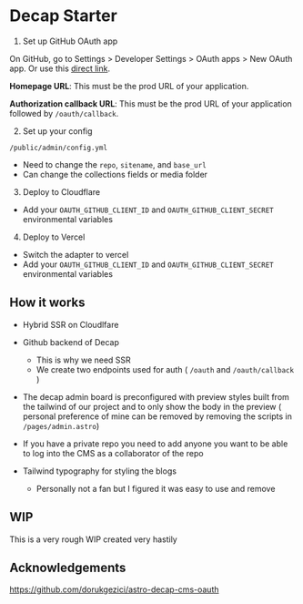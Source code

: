 # Decap Starter

1. Set up GitHub OAuth app

On GitHub, go to Settings > Developer Settings > OAuth apps > New OAuth app. Or use this [direct link](https://github.com/settings/applications/new).

**Homepage URL**: This must be the prod URL of your application.

**Authorization callback URL**: This must be the prod URL of your application followed by `/oauth/callback`.

2. Set up your config

`/public/admin/config.yml`

- Need to change the `repo`, `sitename`, and `base_url`
- Can change the collections fields or media folder

3. Deploy to Cloudflare

- Add your `OAUTH_GITHUB_CLIENT_ID` and `OAUTH_GITHUB_CLIENT_SECRET` environmental variables

4. Deploy to Vercel

- Switch the adapter to vercel
- Add your `OAUTH_GITHUB_CLIENT_ID` and `OAUTH_GITHUB_CLIENT_SECRET` environmental variables

## How it works

- Hybrid SSR on Cloudlfare
- Github backend of Decap

  - This is why we need SSR
  - We create two endpoints used for auth ( `/oauth` and `/oauth/callback` )
- The decap admin board is preconfigured with preview styles built from the tailwind of our project and to only show the body in the preview ( personal preference of mine can be removed by removing the scripts in `/pages/admin.astro`)
- If you have a private repo you need to add anyone you want to be able to log into the CMS as a collaborator of the repo
- Tailwind typography for styling the blogs
  - Personally not a fan but I figured it was easy to use and remove

## WIP

This is a very rough WIP created very hastily

## Acknowledgements

https://github.com/dorukgezici/astro-decap-cms-oauth
